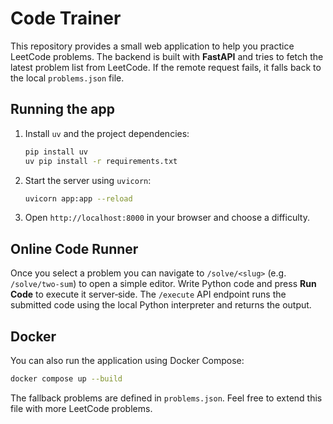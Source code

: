 # Code Trainer

This repository provides a small web application to help you practice LeetCode problems. The backend is built with **FastAPI** and tries to fetch the latest problem list from LeetCode. If the remote request fails, it falls back to the local `problems.json` file.

## Running the app

1. Install `uv` and the project dependencies:
   ```bash
   pip install uv
   uv pip install -r requirements.txt
   ```
2. Start the server using `uvicorn`:
   ```bash
   uvicorn app:app --reload
   ```
3. Open `http://localhost:8000` in your browser and choose a difficulty.

## Online Code Runner

Once you select a problem you can navigate to `/solve/<slug>` (e.g. `/solve/two-sum`)
to open a simple editor. Write Python code and press **Run Code** to execute it
server‑side. The `/execute` API endpoint runs the submitted code using the local
Python interpreter and returns the output.

## Docker

You can also run the application using Docker Compose:

```bash
docker compose up --build
```

The fallback problems are defined in `problems.json`. Feel free to extend this file with more LeetCode problems.
